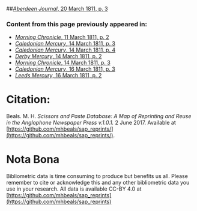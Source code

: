 ##[*Aberdeen Journal*, 20 March 1811, p. 3](https://mhbeals.github.io/sap_html/Aberdeen-Journal/Aberdeen-Journal-20-March-1811-p-3)

### Content from this page previously appeared in:
+ [*Morning Chronicle*, 11 March 1811, p. 2](https://mhbeals.github.io/sap_html/Morning-Chronicle/Morning-Chronicle-11-March-1811-p-2)
+ [*Caledonian Mercury*, 14 March 1811, p. 3](https://mhbeals.github.io/sap_html/Caledonian-Mercury/Caledonian-Mercury-14-March-1811-p-3)
+ [*Caledonian Mercury*, 14 March 1811, p. 4](https://mhbeals.github.io/sap_html/Caledonian-Mercury/Caledonian-Mercury-14-March-1811-p-4)
+ [*Derby Mercury*, 14 March 1811, p. 2](https://mhbeals.github.io/sap_html/Derby-Mercury/Derby-Mercury-14-March-1811-p-2)
+ [*Morning Chronicle*, 14 March 1811, p. 3](https://mhbeals.github.io/sap_html/Morning-Chronicle/Morning-Chronicle-14-March-1811-p-3)
+ [*Caledonian Mercury*, 16 March 1811, p. 3](https://mhbeals.github.io/sap_html/Caledonian-Mercury/Caledonian-Mercury-16-March-1811-p-3)
+ [*Leeds Mercury*, 16 March 1811, p. 2](https://mhbeals.github.io/sap_html/Leeds-Mercury/Leeds-Mercury-16-March-1811-p-2)
                    
# Citation: 

Beals. M. H. *Scissors and Paste Database: A Map of Reprinting and Reuse in the Anglophone Newspaper Press v.1.0.1.* 2 June 2017. Available at [https://github.com/mhbeals/sap_reprints/](https://github.com/mhbeals/sap_reprints/). 
                    
# Nota Bona

Bibliometric data is time consuming to produce but benefits us all. Please remember to cite or acknowledge this and any other bibliometric data you use in your research. All data is available CC-BY 4.0 at [https://github.com/mhbeals/sap_reprints](https://github.com/mhbeals/sap_reprints)